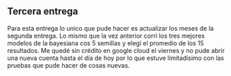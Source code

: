 ## Tercera entrega


Para esta entrega lo unico que pude hacer es actualizar los meses de la segunda entrega. 
Lo mismo que la vez anterior corrí los tres mejores modelos de la bayesiana cos 5 semillas y elegí el promedio de los 15 resultados. 
Me quedé sin crédito en google cloud el viernes y no pude abrir una nueva cuenta hasta el día de hoy por lo que estuve limitadísimo con las pruebas que pude hacer de cosas nuevas. 
